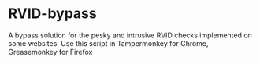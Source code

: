 # RVID-bypass

A bypass solution for the pesky and intrusive RVID checks implemented on some websites. Use this script in Tampermonkey for Chrome, Greasemonkey for Firefox

